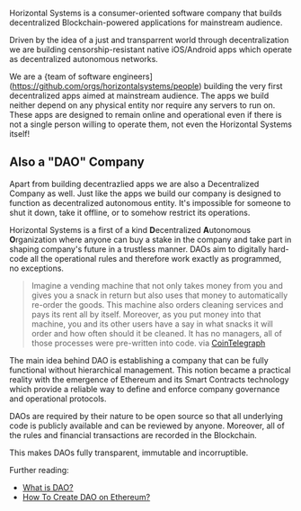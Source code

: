 
Horizontal Systems is a consumer-oriented software company that builds decentralized Blockchain-powered applications for mainstream audience.

Driven by the idea of a just and transparrent world through decentralization we are building censorship-resistant native iOS/Android apps which operate as decentralized autonomous networks.

We are a {team of software engineers](https://github.com/orgs/horizontalsystems/people) building the very first decentralized apps aimed at mainstream audience. The apps we build neither depend on any physical entity nor require any servers to run on. These apps are designed to remain online and operational even if there is not a single person willing to operate them, not even the Horizontal Systems itself!


## Also a "DAO" Company 

Apart from building decentrazlied apps we are also a Decentralized Company as well. Just like the apps we build our company is designed to function as decentralized autonomous entity. It's impossible for someone to shut it down, take it offline, or to somehow restrict its operations.

Horizontal Systems is a first of a kind **D**ecentralized **A**utonomous **O**rganization where anyone can buy a stake in the company and take part in shaping company's future in a trustless manner. DAOs aim to digitally hard-code all the operational rules and therefore work exactly as programmed, no exceptions.

> Imagine a vending machine that not only takes money from you and gives you a snack in return but also uses that money to automatically re-order the goods. This machine also orders cleaning services and pays its rent all by itself. Moreover, as you put money into that machine, you and its other users have a say in what snacks it will order and how often should it be cleaned. It has no managers, all of those processes were pre-written into code.
> via [CoinTelegraph](https://cointelegraph.com/ethereum-for-beginners/what-is-dao#how-daos-work)

The main idea behind DAO is establishing a company that can be fully functional without hierarchical management. This notion became a practical reality with the emergence of Ethereum and its Smart Contracts technology which provide a reliable way to define and enforce company governance and operational protocols.

DAOs are required by their nature to be open source so that all underlying code is publicly available and can be reviewed by anyone. Moreover, all of the rules and financial transactions are recorded in the Blockchain. 

This makes DAOs fully transparent, immutable and incorruptible.

Further reading:

- [What is DAO?](https://cointelegraph.com/ethereum-for-beginners/what-is-dao)
- [How To Create DAO on Ethereum?](https://www.ethereum.org/dao)